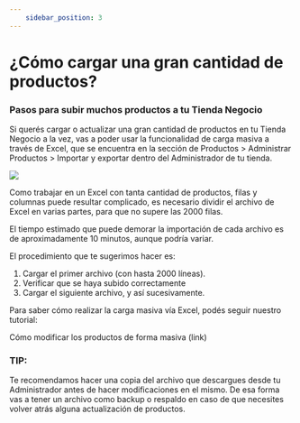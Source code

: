 ```yaml
---
    sidebar_position: 3
---
```


# ¿Cómo cargar una gran cantidad de productos?

### Pasos para subir muchos productos a tu Tienda Negocio

Si querés cargar o actualizar una gran cantidad de productos en tu Tienda Negocio a la vez, vas a poder usar la funcionalidad de carga masiva a través de Excel, que se encuentra en la sección de Productos > Administrar Productos > Importar y exportar dentro del Administrador de tu tienda.

![](/Fotos/Productos/AgregarUnaCantidadDeProductos/como-modificar-los-productos-con-carga-masiva-1.jpg)

Como trabajar en un Excel con tanta cantidad de productos, filas y columnas puede resultar complicado, es necesario dividir el archivo de Excel en varias partes, para que no supere las 2000 filas.

El tiempo estimado que puede demorar la importación de cada archivo es de aproximadamente 10 minutos, aunque podría variar.

El procedimiento que te sugerimos hacer es:
1. Cargar el primer archivo (con hasta 2000 líneas).
2. Verificar que se haya subido correctamente
3. Cargar el siguiente archivo, y así sucesivamente.

Para saber cómo realizar la carga masiva vía Excel, podés seguir nuestro tutorial:

Cómo modificar los productos de forma masiva (link)
### TIP:

Te recomendamos hacer una copia del archivo que descargues desde tu Administrador antes de hacer modificaciones en el mismo. De esa forma vas a tener un archivo como backup o respaldo en caso de que necesites volver atrás alguna actualización de productos.